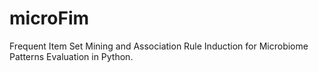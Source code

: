 # microFim
Frequent Item Set Mining and Association Rule Induction for Microbiome Patterns Evaluation in Python.
